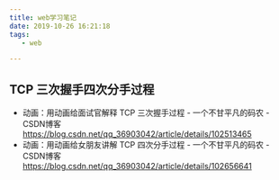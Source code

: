 ```yaml
---
title: web学习笔记
date: 2019-10-26 16:21:18
tags:
   - web

---
```




## TCP 三次握手四次分手过程
* 动画：用动画给面试官解释 TCP 三次握手过程 - 一个不甘平凡的码农 - CSDN博客  
https://blog.csdn.net/qq_36903042/article/details/102513465
* 动画：用动画给女朋友讲解 TCP 四次分手过程 - 一个不甘平凡的码农 - CSDN博客  
https://blog.csdn.net/qq_36903042/article/details/102656641








